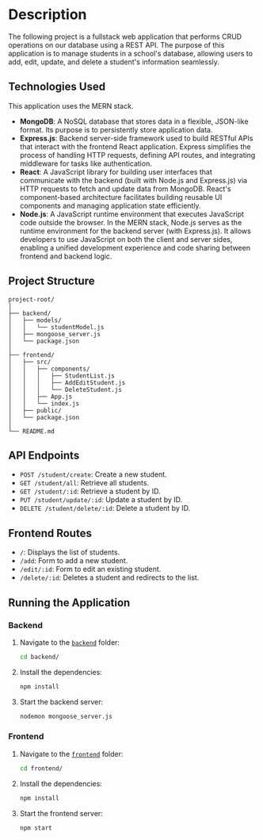 # Description
The following project is a fullstack web application that performs CRUD operations on our database using a REST API. The purpose of this application is to manage students in a school's database, allowing users to add, edit, update, and delete a student's information seamlessly.

## Technologies Used
This application uses the MERN stack.

- **MongoDB**: A NoSQL database that stores data in a flexible, JSON-like format. Its purpose is to persistently store application data.
- **Express.js**: Backend server-side framework used to build RESTful APIs that interact with the frontend React application. Express simplifies the process of handling HTTP requests, defining API routes, and integrating middleware for tasks like authentication.
- **React**: A JavaScript library for building user interfaces that communicate with the backend (built with Node.js and Express.js) via HTTP requests to fetch and update data from MongoDB. React's component-based architecture facilitates building reusable UI components and managing application state efficiently.
- **Node.js**: A JavaScript runtime environment that executes JavaScript code outside the browser. In the MERN stack, Node.js serves as the runtime environment for the backend server (with Express.js). It allows developers to use JavaScript on both the client and server sides, enabling a unified development experience and code sharing between frontend and backend logic.

## Project Structure
```
project-root/
│
├── backend/
│   ├── models/
│   │   └── studentModel.js
│   ├── mongoose_server.js
│   └── package.json
│
├── frontend/
│   ├── src/
│   │   ├── components/
│   │   │   ├── StudentList.js
│   │   │   ├── AddEditStudent.js
│   │   │   └── DeleteStudent.js
│   │   ├── App.js
│   │   └── index.js
│   ├── public/
│   └── package.json
│
└── README.md
```

## API Endpoints
- `POST /student/create`: Create a new student.
- `GET /student/all`: Retrieve all students.
- `GET /student/:id`: Retrieve a student by ID.
- `PUT /student/update/:id`: Update a student by ID.
- `DELETE /student/delete/:id`: Delete a student by ID.

## Frontend Routes
- `/`: Displays the list of students.
- `/add`: Form to add a new student.
- `/edit/:id`: Form to edit an existing student.
- `/delete/:id`: Deletes a student and redirects to the list.

## Running the Application
### Backend
1. Navigate to the [`backend`]("/smsystem/backend") folder:
   ```sh
   cd backend/
   ```
2. Install the dependencies:
   ```sh
   npm install
   ```
3. Start the backend server:
   ```sh
   nodemon mongoose_server.js
   ```

### Frontend
1. Navigate to the [`frontend`]("/smsystem/frontend") folder:
   ```sh
   cd frontend/
   ```
2. Install the dependencies:
   ```sh
   npm install
   ```
3. Start the frontend server:
   ```sh
   npm start
   ```
